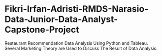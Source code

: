 # Fikri-Irfan-Adristi-RMDS-Narasio-Data-Junior-Data-Analyst-Capstone-Project
Restaurant Recommendation Data Analysis Using Python and Tableau.
Several Marketing Theory are Used to Discuss The Result of Data Analysis.
